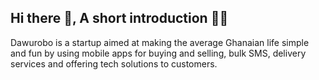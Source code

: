 ## Hi there 👋, A short introduction 🙋‍♀️
Dawurobo is a startup aimed at making the average Ghanaian life simple and fun by using mobile apps for buying and selling, bulk SMS, delivery services and offering tech solutions to customers.

<!--

**Here are some ideas to get you started:**

🙋‍♀️ A short introduction - Dawurobo is a startup aimed at making the average Ghanaian life simple and fun using mobile apps for buying and selling, bulk SMS, delivery services and offering tech solutions to customers
🌈 Contribution guidelines - how can the community get involved?
👩‍💻 Useful resources - where can the community find your docs? Is there anything else the community should know?
🍿 Fun facts - what does your team eat for breakfast?
🧙 Remember, you can do mighty things with the power of [Markdown](https://docs.github.com/github/writing-on-github/getting-started-with-writing-and-formatting-on-github/basic-writing-and-formatting-syntax)
-->
